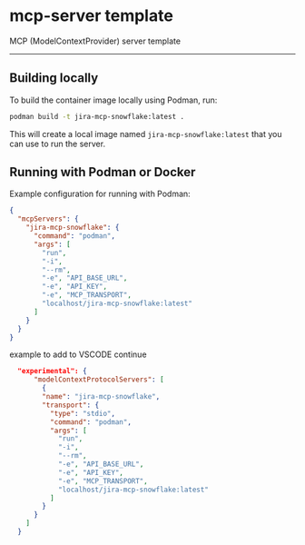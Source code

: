 # mcp-server template

MCP (ModelContextProvider) server template

---

## Building locally

To build the container image locally using Podman, run:

```sh
podman build -t jira-mcp-snowflake:latest .
```

This will create a local image named `jira-mcp-snowflake:latest` that you can use to run the server.

## Running with Podman or Docker

Example configuration for running with Podman:

```json
{
  "mcpServers": {
    "jira-mcp-snowflake": {
      "command": "podman",
      "args": [
        "run",
        "-i",
        "--rm",
        "-e", "API_BASE_URL",
        "-e", "API_KEY",
        "-e", "MCP_TRANSPORT",
        "localhost/jira-mcp-snowflake:latest"
      ]
    }
  }
}
```

example to add to VSCODE continue
```json
  "experimental": {
      "modelContextProtocolServers": [
        {
        "name": "jira-mcp-snowflake",
        "transport": {
          "type": "stdio",
          "command": "podman",
          "args": [
            "run",
            "-i",
            "--rm",
            "-e", "API_BASE_URL",
            "-e", "API_KEY",
            "-e", "MCP_TRANSPORT",
            "localhost/jira-mcp-snowflake:latest"
          ]
        }
      }
    ]
  }
```
